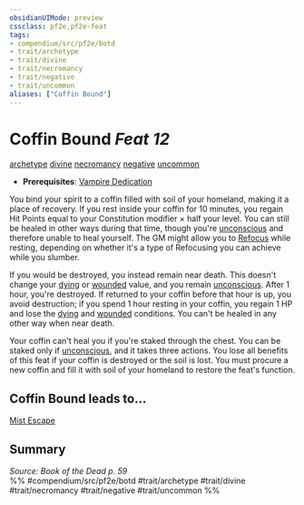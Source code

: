 ```yaml
---
obsidianUIMode: preview
cssclass: pf2e,pf2e-feat
tags:
- compendium/src/pf2e/botd
- trait/archetype
- trait/divine
- trait/necromancy
- trait/negative
- trait/uncommon
aliases: ["Coffin Bound"]
---
```

# Coffin Bound  *Feat 12*  
[archetype](../../rules/traits/archetype.md)  [divine](../../rules/traits/divine.md)  [necromancy](../../rules/traits/necromancy.md)  [negative](../../rules/traits/negative.md)  [uncommon](../../rules/traits/uncommon.md)  

- **Prerequisites**: [Vampire Dedication](vampire-dedication-botd.md)

You bind your spirit to a coffin filled with soil of your homeland, making it a place of recovery. If you rest inside your coffin for 10 minutes, you regain Hit Points equal to your Constitution modifier × half your level. You can still be healed in other ways during that time, though you're [unconscious](../../rules/conditions.md#Unconscious) and therefore unable to heal yourself. The GM might allow you to [Refocus](../../rules/actions/refocus.md) while resting, depending on whether it's a type of Refocusing you can achieve while you slumber.

If you would be destroyed, you instead remain near death. This doesn't change your [dying](../../rules/conditions.md#Dying) or [wounded](../../rules/conditions.md#Wounded) value, and you remain [unconscious](../../rules/conditions.md#Unconscious). After 1 hour, you're destroyed. If returned to your coffin before that hour is up, you avoid destruction; if you spend 1 hour resting in your coffin, you regain 1 HP and lose the [dying](../../rules/conditions.md#Dying) and [wounded](../../rules/conditions.md#Wounded) conditions. You can't be healed in any other way when near death.

Your coffin can't heal you if you're staked through the chest. You can be staked only if [unconscious](../../rules/conditions.md#Unconscious), and it takes three actions. You lose all benefits of this feat if your coffin is destroyed or the soil is lost. You must procure a new coffin and fill it with soil of your homeland to restore the feat's function.

## Coffin Bound leads to...

[Mist Escape](mist-escape-botd.md)

## Summary

*Source: Book of the Dead p. 59*  
%% #compendium/src/pf2e/botd #trait/archetype #trait/divine #trait/necromancy #trait/negative #trait/uncommon %%